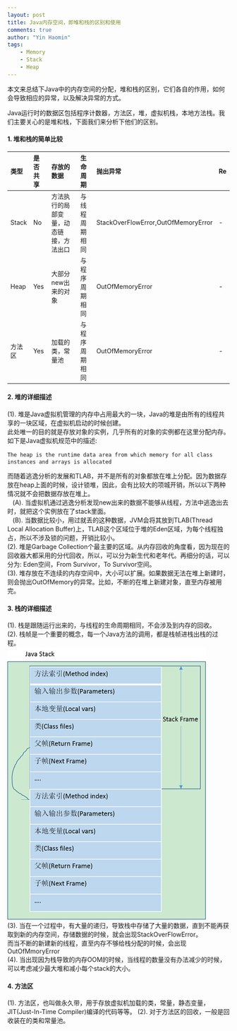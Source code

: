 ```yaml
---
layout: post
title: Java内存空间，即堆和栈的区别和使用
comments: true
author: "Yin Haomin"
tags:
    - Memory
    - Stack
    - Heap
---
```


本文来总结下Java中的内存空间的分配，堆和栈的区别，它们各自的作用，如何会导致相应的异常，以及解决异常的方式。<br>

Java运行时的数据区包括程序计数器，方法区，堆，虚拟机栈，本地方法栈。我们主要关心的是堆和栈，下面我们来分析下他们的区别。<br>

#### 1. 堆和栈的简单比较

|类型|是否共享|存放的数据|生命周期|抛出异常|Re|
|:-------|:-------|:-------|:-------|:-------|:-------|
|Stack|No|方法执行的局部变量，动态链接，方法出口|与线程周期相同|StackOverFlowError,OutOfMemoryError|-|
|Heap|Yes|大部分new出来的对象|与程序周期相同|OutOfMemoryError|-|
|方法区|Yes|加载的类，常量池|与程序周期相同|OutOfMemoryError|-|

#### 2. 堆的详细描述
(1). 堆是Java虚拟机管理的内存中占用最大的一块，Java的堆是由所有的线程共享的一块区域，在虚拟机启动的时候创建。<br>此处唯一的目的就是存放对象的实例，几乎所有的对象的实例都在这里分配内存。如下是Java虚拟机规范中的描述: <br>

```
The heap is the runtime data area from which memory for all class instances and arrays is allocated
```
而随着逃逸分析的发展和TLAB，并不是所有的对象都放在堆上分配。因为数据存放在heap上面的时候，设计锁堆，因此，会有比较大的项城开销，所以以下两种情况就不会把数据存放在堆上。<br>
    (A). 当虚拟机通过逃逸分析发现new出来的数据不能够从线程，方法中逃逸出去时，就把这个实例放在了stack里面。<br>
    (B). 当数据比较小，用过就丢的这种数据，JVM会将其放到TLAB(Thread Local Allocation Buffer)上，TLAB这个区域位于堆的Eden区域，为每个线程独占，所以不涉及锁的问题，开销比较小。<br>
(2). 堆是Garbage Collection个最主要的区域。从内存回收的角度看，因为现在的回收器大都采用的分代回收，所以，可以分为新生代和老年代。再细分的话，可以分为: Eden空间，From Survivor，To Survivor空间。<br>
(3). 堆存放在不连续的内存空间中，大小可以扩展。如果数据无法在堆上新建时，则会抛出OutOfMemory的异常。比如，不断的在堆上新建对象，直至内存被用完。<br>

#### 3. 栈的详细描述
(1). 栈是跟随运行出来的，与线程的生命周期相同，不会涉及到内存的回收。<br>
(2). 栈帧是一个重要的概念，每一个Java方法的调用，都是栈帧进栈出栈的过程。<br>
![gras](/images/stackheap/JVM栈和栈帧1.png)<br>
(3). 当在一个过程中，有大量的递归，导致栈中存储了大量的数据，直到不能再获取到新的内存空间，存储数据的时候，就会出现StackOverFlowError。<br>而当不断的新建新的线程，直至内存不够给栈分配的时候，会出现OutOfMmoryError<br>
(4). 当出现因为栈导致的内存OOM的时候，当线程的数量没有办法减少的时候，可以考虑减少最大堆和减小每个stack的大小。

#### 4. 方法区
(1). 方法区，也叫做永久带，用于存放虚拟机加载的类，常量，静态变量，JIT(Just-In-Time Compiler)编译的代码等等。
(2). 对于方法区的回收，一般是回收装在的类和常量池。
